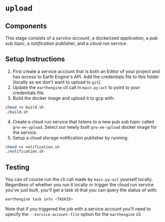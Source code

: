 # `upload`

## Components
This stage consists of a *service account*, a dockerized *application*, a pub sub *topic*, a *notification* publisher, and a *cloud run* service.

## Setup Instructions
1. First create a service account that is both an Editor of your project and has access to Earth Engine's API. Add the credentials file to this folder (locally as we don't want to upload to `git`).
2. Update the `earthengine` cli call in `main.py:act` to point to your credentials file. 
3. Build the docker image and upload it to gcp with:
```bash
chmod +x build.sh
./build.sh
```
4. Create a cloud run service that listens to a new pub sub topic called `grw-ee-upload`. Select our newly built `grw-ee-upload` docker image for the service.
5. Setup a cloud storage notification publisher by running:
```bash
chmod +x notification.sh
./notification.sh
```

## Testing
You can of course run the cli call made by `main.py:act` yourself locally. Regardless of whether you run it locally or trigger the cloud run service you've just built, you'll get a task id that you can query the status of with:
```bash
earthengine task info <TASKID>
```
Note that if you triggered the job with a service account you'll need to specify the `--service-account-file` option for the `earthengine` cli.
